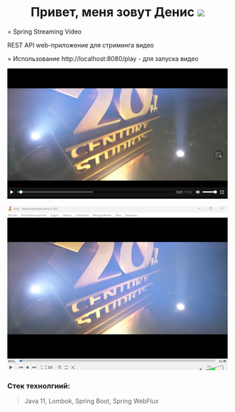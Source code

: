 <h1 align="center">Привет, меня зовут Денис</a> 
<img src="https://github.com/blackcater/blackcater/raw/main/images/Hi.gif" height="32"/></h1>

= Spring Streaming Video

REST API web-приложение для стриминга видео

= Использование
http://localhost:8080/play - для запуска видео

![Alt text](/src/main/resources/browser.png "В браузере")

![Alt text](/src/main/resources/vlc.png "В VLC проигрывателе")

### Стек технолгиий: ###
> Java 11, Lombok, Spring Boot, Spring WebFlux
